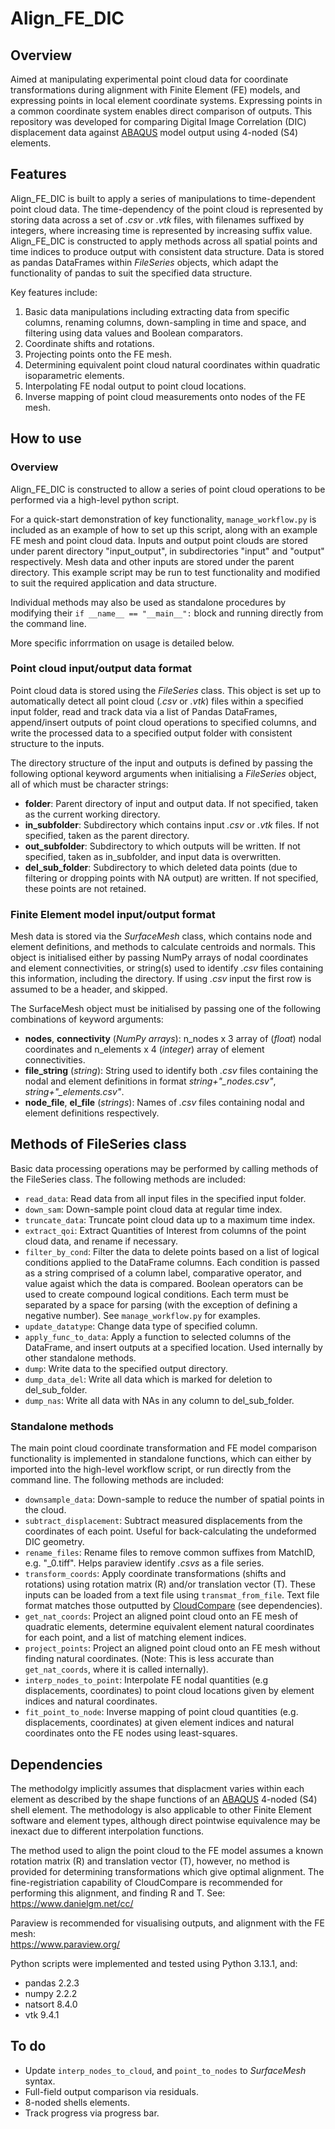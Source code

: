 # Align_FE_DIC

## Overview 

Aimed at manipulating experimental point cloud data for coordinate transformations during alignment with Finite Element (FE) models, and expressing points in local element coordinate systems. Expressing points in a common coordinate system enables direct comparison of outputs. This repository was developed for comparing Digital Image Correlation (DIC) displacement data against [ABAQUS](https://www.3ds.com/products/simulia/abaqus) model output using 4-noded (S4) elements. 

## Features

Align_FE_DIC is built to apply a series of manipulations to time-dependent point cloud data. The time-dependency of the point cloud is represented by storing data across a set of *.csv* or *.vtk* files, with filenames suffixed by integers, where increasing time is represented by increasing suffix value. Align_FE_DIC is constructed to apply methods across all spatial points and time indices to produce output with consistent data structure. Data is stored as pandas DataFrames within *FileSeries* objects, which adapt the functionality of pandas to suit the specified data structure.

Key features include:
1) Basic data manipulations including extracting data from specific columns, renaming columns, down-sampling in time and space, and filtering using data values and Boolean comparators.
2) Coordinate shifts and rotations.
3) Projecting points onto the FE mesh.
4) Determining equivalent point cloud natural coordinates within quadratic isoparametric elements.
5) Interpolating FE nodal output to point cloud locations.
6) Inverse mapping of point cloud measurements onto nodes of the FE mesh.

## How to use

### Overview

Align_FE_DIC is constructed to allow a series of point cloud operations to be performed via a high-level python script. 

For a quick-start demonstration of key functionality, `manage_workflow.py` is included as an example of how to set up this script, along with an example FE mesh and point cloud data. Inputs and output point clouds are stored under parent directory "input_output", in subdirectories "input" and "output" respectively. Mesh data and other inputs are stored under the parent directory. This example script may be run to test functionality and modified to suit the required application and data structure. 

Individual methods may also be used as standalone procedures by modifying their `if __name__ == "__main__":` block and running directly from the command line.

More specific inforrmation on usage is detailed below.

### Point cloud input/output data format

Point cloud data is stored using the *FileSeries* class. This object is set up to automatically detect all point cloud (*.csv* or *.vtk*) files within a specified input folder, read and track data via a list of Pandas DataFrames, append/insert outputs of point cloud operations to specified columns, and write the processed data to a specified output folder with consistent structure to the inputs. 

The directory structure of the input and outputs is defined by passing the following optional keyword arguments when initialising a *FileSeries* object, all of which must be character strings:
- **folder**: Parent directory of input and output data. If not specified, taken as the current working directory.
- **in_subfolder**: Subdirectory which contains input *.csv* or *.vtk* files. If not specified, taken as the parent directory.
- **out_subfolder**: Subdirectory to which outputs will be written. If not specified, taken as in_subfolder, and input data is overwritten.
- **del_sub_folder**: Subdirectory to which deleted data points (due to filtering or dropping points with NA output) are written. If not specified, these points are not retained.

### Finite Element model input/output format

Mesh data is stored via the *SurfaceMesh* class, which contains node and element definitions, and methods to calculate centroids and normals. This object is initialised either by passing NumPy arrays of nodal coordinates and element connectivities, or string(s) used to identify *.csv* files containing this information, including the directory. If using *.csv* input the first row is assumed to be a header, and skipped. 

The SurfaceMesh object must be initialised by passing one of the following combinations of keyword arguments:
- **nodes**, **connectivity** (*NumPy arrays*): n_nodes x 3 array of (*float*) nodal coordinates and n_elements x 4 (*integer*) array of element connectivities.
- **file_string** (*string*): String used to identify both *.csv* files containing the nodal and element definitions in format *string+"_nodes.csv"*, *string+"_elements.csv"*.
- **node_file**, **el_file** (*strings*): Names of *.csv* files containing nodal and element definitions respectively.

## Methods of FileSeries class

Basic data processing operations may be performed by calling methods of the FileSeries class. The following methods are included:
- `read_data`: Read data from all input files in the specified input folder.
- `down_sam`: Down-sample point cloud data at regular time index.
- `truncate_data`: Truncate point cloud data up to a maximum time index.
- `extract_qoi`: Extract Quantities of Interest from columns of the point cloud data, and rename if necessary.
- `filter_by_cond`: Filter the data to delete points based on a list of logical conditions applied to the DataFrame columns. Each condition is passed as a string comprised of a column label, comparative operator, and value agaist which the data is compared. Boolean operators can be used to create compound logical conditions. Each term must be separated by a space for parsing (with the exception of defining a negative number). See `manage_workflow.py` for examples.
- `update_datatype`: Change data type of specified column.
- `apply_func_to_data`: Apply a function to selected columns of the DataFrame, and insert outputs at a specified location. Used internally by other standalone methods.
- `dump`: Write data to the specified output directory.
- `dump_data_del`: Write all data which is marked for deletion to del_sub_folder.
- `dump_nas`: Write all data with NAs in any column to del_sub_folder.

### Standalone methods

The main point cloud coordinate transformation and FE model comparison functionality is implemented in standalone functions, which can either by imported into the high-level workflow script, or run directly from the command line. The following methods are included:
- `downsample_data`: Down-sample to reduce the number of spatial points in the cloud.
- `subtract_displacement`: Subtract measured displacements from the coordinates of each point. Useful for back-calculating the undeformed DIC geometry.
- `rename_files`: Rename files to remove common suffixes from MatchID, e.g. "_0.tiff". Helps paraview identify *.csvs* as a file series.
- `transform_coords`: Apply coordinate transformations (shifts and rotations) using rotation matrix (R) and/or translation vector (T). These inputs can be loaded from a text file using `transmat_from_file`. Text file format matches those outputted by [CloudCompare](https://www.danielgm.net/cc/) (see dependencies).
- `get_nat_coords`: Project an aligned point cloud onto an FE mesh of quadratic elements, determine equivalent element natural coordinates for each point, and a list of matching element indices.
- `project_points`: Project an aligned point cloud onto an FE mesh without finding natural coordinates. (Note: This is less accurate than `get_nat_coords`, where it is called internally).
- `interp_nodes_to_point`: Interpolate FE nodal quantities (e.g displacements, coordinates) to point cloud locations given by element indices and natural coordinates.
- `fit_point_to_node`: Inverse mapping of point cloud quantities (e.g. displacements, coordinates) at given element indices and natural coordinates onto the FE nodes using least-squares.

## Dependencies

The methodolgy implicitly assumes that displacment varies within each element as described by the shape functions of an [ABAQUS](https://www.3ds.com/products/simulia/abaqus) 4-noded (S4) shell element. The methodology is also applicable to other Finite Element software and element types, although direct pointwise equivalence may be inexact due to different interpolation functions.

The method used to align the point cloud to the FE model assumes a known rotation matrix (R) and translation vector (T), however, no method is provided for determining transformations which give optimal alignment. The fine-registriation capability of CloudCompare is recommended for performing this alignment, and finding R and T. See:  
<https://www.danielgm.net/cc/>

Paraview is recommended for visualising outputs, and alignment with the FE mesh:  
<https://www.paraview.org/>

Python scripts were implemented and tested using Python 3.13.1, and:
- pandas 2.2.3
- numpy 2.2.2
- natsort 8.4.0
- vtk 9.4.1

## To do

- Update `interp_nodes_to_cloud`, and `point_to_nodes` to *SurfaceMesh* syntax.
- Full-field output comparison via residuals.
- 8-noded shells elements.
- Track progress via progress bar.